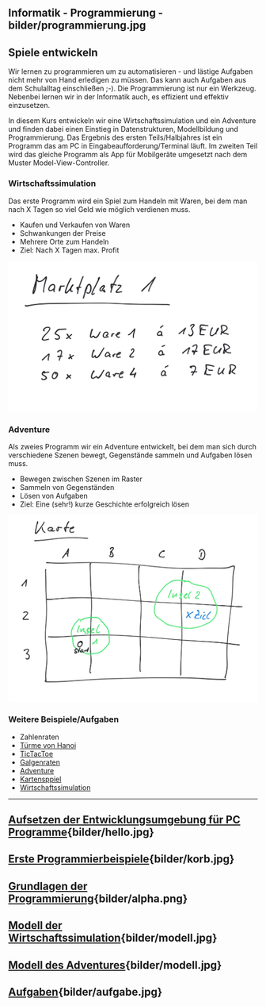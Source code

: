 
Informatik - Programmierung - bilder/programmierung.jpg
---
## Spiele entwickeln

Wir lernen zu programmieren um zu automatisieren - und lästige Aufgaben nicht mehr von Hand erledigen zu müssen. Das kann auch Aufgaben aus dem Schulalltag einschließen ;-). Die Programmierung ist nur ein Werkzeug. Nebenbei lernen wir in der Informatik auch, es effizient und effektiv einzusetzen.

In diesem Kurs entwickeln wir eine Wirtschaftssimulation und ein Adventure und finden dabei einen Einstieg in Datenstrukturen, Modellbildung und Programmierung. Das Ergebnis des ersten Teils/Halbjahres ist ein Programm das am PC in Eingabeaufforderung/Terminal läuft. Im zweiten Teil wird das gleiche Programm als App für Mobilgeräte umgesetzt nach dem Muster Model-View-Controller.

### Wirtschaftssimulation

Das erste Programm wird ein Spiel zum Handeln mit Waren, bei dem man nach X Tagen so viel Geld wie möglich verdienen muss.

* Kaufen und Verkaufen von Waren
* Schwankungen der Preise
* Mehrere Orte zum Handeln
* Ziel: Nach X Tagen max. Profit

![Marktplatz](bilder/marktplatz.jpg)

### Adventure

Als zweies Programm wir ein Adventure entwickelt, bei dem man sich durch verschiedene Szenen bewegt, Gegenstände sammeln und Aufgaben lösen muss.

* Bewegen zwischen Szenen im Raster
* Sammeln von Gegenständen
* Lösen von Aufgaben
* Ziel: Eine (sehr!) kurze Geschichte erfolgreich lösen

![Karte](bilder/karte.jpg)

### Weitere Beispiele/Aufgaben

* Zahlenraten
* [Türme von Hanoi](https://github.com/axel-klinger/groovy-hanoi)
* [TicTacToe](https://github.com/axel-klinger/groovy-tictactoe)
* [Galgenraten](https://github.com/axel-klinger/groovy-hangman)
* [Adventure](https://github.com/axel-klinger/groovy-adventure)
* [Kartensppiel](https://github.com/axel-klinger/groovy-karten)
* [Wirtschaftssimulation](https://github.com/axel-klinger/groovy-handel)

---
## [Aufsetzen der Entwicklungsumgebung  für PC Programme](setup-dev-groovy.md){bilder/hello.jpg}
## [Erste Programmierbeispiele](prog-intro.md){bilder/korb.jpg}
## [Grundlagen der Programmierung](prog-basics.md){bilder/alpha.png}
## [Modell der Wirtschaftssimulation](modell-ws.md){bilder/modell.jpg}
## [Modell des Adventures](modell-adv.md){bilder/modell.jpg}
## [Aufgaben](aufgaben.md){bilder/aufgabe.jpg}

